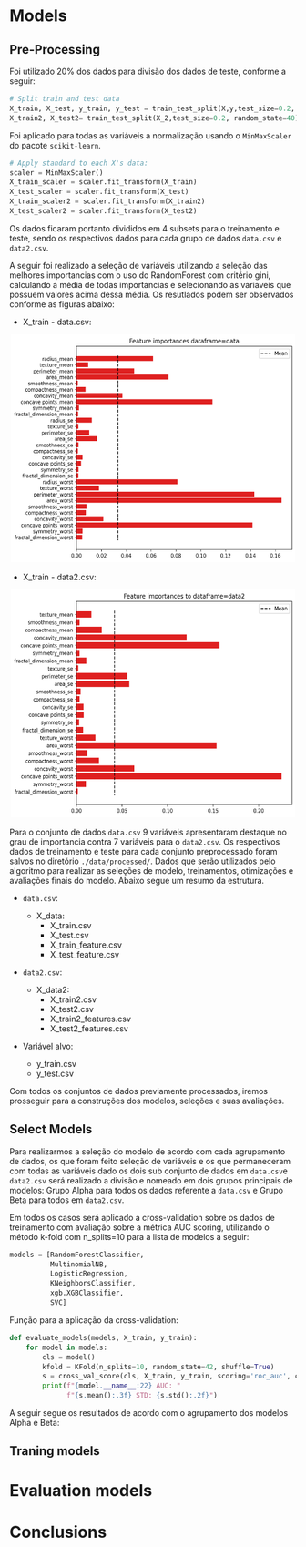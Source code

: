 
# Models

## Pre-Processing

Foi utilizado 20% dos dados para divisão dos dados de teste, conforme a seguir: 

```python
# Split train and test data
X_train, X_test, y_train, y_test = train_test_split(X,y,test_size=0.2, random_state=40)
X_train2, X_test2= train_test_split(X_2,test_size=0.2, random_state=40)
```

Foi aplicado para todas as variáveis a normalização usando o `MinMaxScaler` do pacote `scikit-learn`.

```python
# Apply standard to each X's data: 
scaler = MinMaxScaler()
X_train_scaler = scaler.fit_transform(X_train)
X_test_scaler = scaler.fit_transform(X_test)
X_train_scaler2 = scaler.fit_transform(X_train2)
X_test_scaler2 = scaler.fit_transform(X_test2)
```
Os dados ficaram portanto divididos em 4 subsets para o treinamento e teste, sendo os respectivos dados para cada grupo de dados `data.csv` e `data2.csv`. 

A seguir foi realizado a seleção de variáveis utilizando a seleção das melhores importancias com o uso do RandomForest com critério gini, calculando a média de todas importancias e selecionando as variaveis que possuem valores acima dessa média. Os resutlados podem ser observados conforme as figuras abaixo:  

* X_train - data.csv:

<p align="center">
  <img src="figures/feature_data.png" width="500" height="400">
</p>

* X_train - data2.csv: 

<p align="center">
  <img src="figures/feature_data2.png" width="500" height="400">
</p>

Para o conjunto de dados `data.csv` 9 variáveis apresentaram destaque no grau de importancia contra 7 variáveis para o `data2.csv`. Os respectivos dados de treinamento e teste para cada conjunto preprocessado foram salvos no diretório `./data/processed/`. Dados que serão utilizados pelo algoritmo para realizar as seleções de modelo, treinamentos, otimizações e avaliações finais do modelo. Abaixo segue um resumo da estrutura. 

* `data.csv`: 
    * X_data: 
        * X_train.csv
        * X_test.csv
        * X_train_feature.csv
        * X_test_feature.csv

* `data2.csv`:
    * X_data2:
        * X_train2.csv
        * X_test2.csv
        * X_train2_features.csv
        * X_test2_features.csv

* Variável alvo: 
    * y_train.csv
    * y_test.csv

Com todos os conjuntos de dados previamente processados, iremos prosseguir para a construções dos modelos, seleções e suas avaliações.

## Select Models

Para realizarmos a seleção do modelo de acordo com cada agrupamento de dados, os que foram feito seleção de variáveis e os que permaneceram com todas as variáveis dado os dois sub conjunto de dados em `data.csv`e `data2.csv` será realizado a divisão e nomeado em dois grupos principais de modelos: Grupo Alpha para todos os dados referente a `data.csv` e Grupo  Beta para todos em `data2.csv`. 

Em todos os casos será aplicado a cross-validation sobre os dados de treinamento com avaliação sobre a métrica AUC scoring, utilizando o método k-fold com n_splits=10 para a lista de modelos a seguir: 

```python
models = [RandomForestClassifier, 
          MultinomialNB, 
          LogisticRegression,
          KNeighborsClassifier,
          xgb.XGBClassifier,
          SVC]
```
Função para a aplicação da cross-validation:

```python 
def evaluate_models(models, X_train, y_train):
    for model in models:
        cls = model()
        kfold = KFold(n_splits=10, random_state=42, shuffle=True)
        s = cross_val_score(cls, X_train, y_train, scoring='roc_auc', cv=kfold)
        print(f"{model.__name__:22} AUC: "
              f"{s.mean():.3f} STD: {s.std():.2f}")
```

A seguir segue os resultados de acordo com o agrupamento dos modelos Alpha e Beta:




## Traning models 

# Evaluation models

# Conclusions
